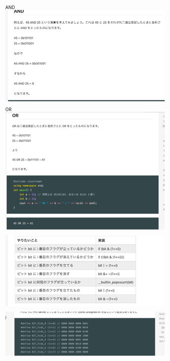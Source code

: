AND 
![](Image/2019-11-03-18-59-18.png)

OR
![](Image/2019-11-03-18-59-34.png)

![](Image/2019-11-03-18-58-55.png)

![](Image/2019-11-03-19-02-53.png)

